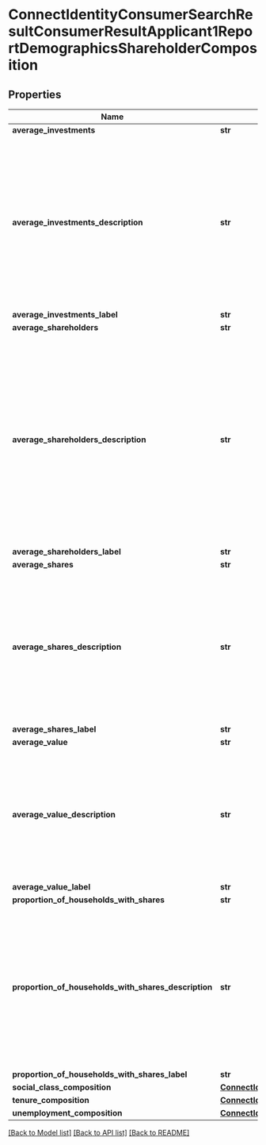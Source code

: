 # ConnectIdentityConsumerSearchResultConsumerResultApplicant1ReportDemographicsShareholderComposition

## Properties
Name | Type | Description | Notes
------------ | ------------- | ------------- | -------------
**average_investments** | **str** |  | [optional] 
**average_investments_description** | **str** | This is a standardized score between -1 and 1, where a score greater than 0 represents an above average of companies invested in within in the postcode, and vice-versa. | [optional] 
**average_investments_label** | **str** |  | [optional] 
**average_shareholders** | **str** |  | [optional] 
**average_shareholders_description** | **str** | This is a standardized score between -1 and 1, where a score greater than 0 represents an above average of individuals with shares relative to the number of households in the postcode, and vice-versa. | [optional] 
**average_shareholders_label** | **str** |  | [optional] 
**average_shares** | **str** |  | [optional] 
**average_shares_description** | **str** | This is a standardized score between -1 and 1, where a score greater than 0 represents an above average levels of shares held, and vice-versa. | [optional] 
**average_shares_label** | **str** |  | [optional] 
**average_value** | **str** |  | [optional] 
**average_value_description** | **str** | This is a standardized score between -1 and 1, where a score greater than 0 represents an above average value, and vice-versa. | [optional] 
**average_value_label** | **str** |  | [optional] 
**proportion_of_households_with_shares** | **str** |  | [optional] 
**proportion_of_households_with_shares_description** | **str** | This is a standardized score between -1 and 1, where a score greater than 0 represents an above average levels of share-ownership, and vice-versa. | [optional] 
**proportion_of_households_with_shares_label** | **str** |  | [optional] 
**social_class_composition** | [**ConnectIdentityConsumerSearchResultConsumerResultApplicant1ReportDemographicsShareholderCompositionSocialClassComposition**](ConnectIdentityConsumerSearchResultConsumerResultApplicant1ReportDemographicsShareholderCompositionSocialClassComposition.md) |  | [optional] 
**tenure_composition** | [**ConnectIdentityConsumerSearchResultConsumerResultApplicant1ReportDemographicsShareholderCompositionTenureComposition**](ConnectIdentityConsumerSearchResultConsumerResultApplicant1ReportDemographicsShareholderCompositionTenureComposition.md) |  | [optional] 
**unemployment_composition** | [**ConnectIdentityConsumerSearchResultConsumerResultApplicant1ReportDemographicsShareholderCompositionUnemploymentComposition**](ConnectIdentityConsumerSearchResultConsumerResultApplicant1ReportDemographicsShareholderCompositionUnemploymentComposition.md) |  | [optional] 

[[Back to Model list]](../README.md#documentation-for-models) [[Back to API list]](../README.md#documentation-for-api-endpoints) [[Back to README]](../README.md)

